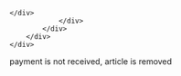     </div>
                </div>
            </div>
        </div>
    </div>
</div>
payment is not received, article is removed 
